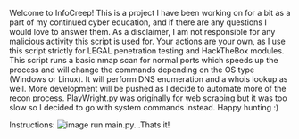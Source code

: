 Welcome to InfoCreep! This is a project I have been working on for a bit as a part of my continued cyber education, and if there are 
any questions I would love to answer them. As a disclaimer, I am not responsible for any malicious activity this script is used for. Your actions are your own, as I use this script strictly for LEGAL penetration testing and HackTheBox modules. This script runs a basic nmap scan for normal ports which speeds up the process and will change the commands depending on the OS type (Windows or Linux). It will perform DNS enumeration and a whois lookup as well. More development will be pushed as I decide to automate more of the recon process. PlayWright.py was originally for web scraping but it was too slow so I decided to go with system commands instead. 
Happy hunting :)


Instructions:
![image](https://github.com/user-attachments/assets/94696063-7602-4d13-854c-64e3e03205a6)
run main.py...Thats it!
